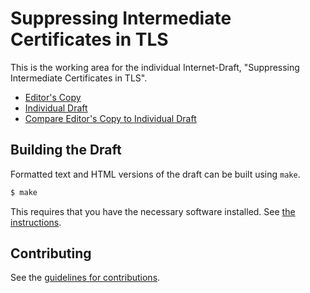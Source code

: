 # Suppressing Intermediate Certificates in TLS

This is the working area for the individual Internet-Draft, "Suppressing Intermediate Certificates in TLS".

* [Editor's Copy](https://martinthomson.github.io/tls-suppress-intermediates/#go.draft-thomson-tls-suppress-intermediates.html)
* [Individual Draft](https://tools.ietf.org/html/draft-thomson-tls-suppress-intermediates)
* [Compare Editor's Copy to Individual Draft](https://martinthomson.github.io/tls-suppress-intermediates/#go.draft-thomson-tls-suppress-intermediates.diff)

## Building the Draft

Formatted text and HTML versions of the draft can be built using `make`.

```sh
$ make
```

This requires that you have the necessary software installed.  See
[the instructions](https://github.com/martinthomson/i-d-template/blob/master/doc/SETUP.md).


## Contributing

See the
[guidelines for contributions](https://github.com/martinthomson/tls-suppress-intermediates/blob/master/CONTRIBUTING.md).
